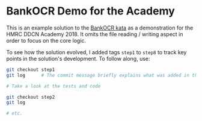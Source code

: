 # BankOCR Demo for the Academy

This is an example solution to the [BankOCR kata](http://codingdojo.org/kata/BankOCR/)
as a demonstration for the HMRC DDCN Academy 2018.  It omits the file reading / writing
aspect in order to focus on the core logic.

To see how the solution evolved, I added tags `step1` to `step8` to track key points in the solution's development.
To follow along, use:

``` bash
git checkout step1
git log      # The commit message briefly explains what was added in this step

# Take a look at the tests and code

git checkout step2
git log

# etc.
```
